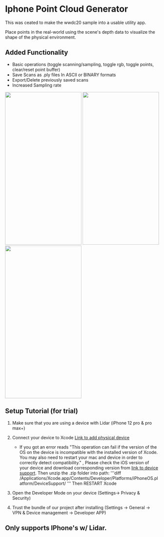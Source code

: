 # Iphone Point Cloud Generator

This was ceated to make the wwdc20 sample into a usable utility app.

Place points in the real-world using the scene's depth data to visualize the shape of the physical environment.

## Added Functionality
 - Basic operations (toggle scanning/sampling, toggle rgb, toggle points, clear/reset point buffer)
 - Save Scans as .ply files In ASCII or BINARY formats
 - Export/Delete previously saved scans
 - Increased Sampling rate

<img src="https://user-images.githubusercontent.com/69623522/129967409-b2d9f3c2-7f9c-4524-a832-a415154a7dfd.PNG" width=250 height=500>

<img src="https://user-images.githubusercontent.com/69623522/129967591-bb178416-2323-4e7c-a378-10169ab40fa5.PNG" width=250 height=500>

<img src="https://user-images.githubusercontent.com/69623522/129967643-29c5113b-a464-41a7-8231-abb5313b9438.PNG" width=250 height=500>

## Setup Tutorial (for trial)
1. Make sure that you are using a device with Lidar (iPhone 12 pro & pro max+)
2. Connect your device to Xcode [Link to add physical device](https://www.russellgordon.ca/tutorials/adding-a-physical-device-as-a-run-destination/)
	- If you got an error reads "This operation can fail if the version of the OS on the device is incompatible with the installed version of Xcode. You may also need to restart your mac and device in order to correctly detect compatibility." , Please check the iOS version of your device and download corresponding version from [link to device support](https://github.com/filsv/iOSDeviceSupport). Then unzip the .zip folder into path:
'''diff
/Applications/Xcode.app/Contents/Developer/Platforms/iPhoneOS.platform/DeviceSupport/
'''
Then RESTART Xcode

3. Open the Developer Mode on your device (Settings-> Privacy & Security)
4. Trust the bundle of our project after installing (Settings -> General -> VPN & Device management -> Developer APP)


## Only supports IPhone's w/ Lidar.



